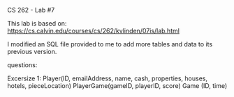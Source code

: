 CS 262 - Lab #7

This lab is based on: https://cs.calvin.edu/courses/cs/262/kvlinden/07is/lab.html

I modified an SQL file provided to me to add more tables and data to its previous version.

questions:

Excersize 1:
Player(ID, emailAddress, name, cash, properties, houses, hotels, pieceLocation)
PlayerGame(gameID, playerID, score)
Game (ID, time)
